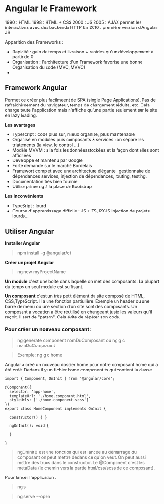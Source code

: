 # Angular le Framework #

1990 : HTML
1998 : HTML + CSS
2000 : JS
2005 : AJAX permet les interactions avec des backends HTTP
En 2010 : première version d'Angular JS

Apparition des Frameworks :
- Rapidité : gain de temps et livraison + rapides qu'un développement à partir de 0
- Organisation : l'architecture d'un Framework favorise une bonne Organisation du code (MVC, MVVC)
-


## Framework Angular ##

Permet de créer plus facilmeent de SPA (single Page Applications). Pas de rafraichissement du navigateur, temps de chargement réduits, etc. Cela charge toute l'application mais n'affiche qu'une partie seulement sur le site en lazy loading.


**Les avantages**
- Typescript : code plus sûr, mieux organisé, plus maintenable
- Organisé en modules puis composants & services : on sépare les triatements (la view, le control ...)
- Modèle MVVM : à la fois les donnéesstockées et la façon dont elles sont affichées
- Développé et maintenu par Google
- Forte demande sur le marché Bordelais
- Framewort complet avec une architecture élégante : gestionnaire de dépendances services, injection de dépendances, routing, testing.
- Documentation très bien fournie
- Utilise prime ng à la place de Bootstrap

**Les inconvénients**
- TypeSript : lourd
- Courbe d'apprentissage difficile : JS + TS, RXJS injection de projets lourds...


## Utiliser Angular ##

**Installer Angular**
>npm install -g @angular/cli

**Créer un projet Angular**
> ng new myProjectName


**Un module** c'est une boîte dans laquelle on met des composants. La plupart du temps un seul module est suffisant.

**Un composant** c'est un très petit élément du site composé de HTML, CSS,TypeScript. Il a une fonction partiulière. Exemple un header ou une barre de menu ou une section d'un site sont des composants. Un composant a vocation a être réutilisé en changeant juste les valeurs qu'il reçoit. Il sert de "patern". Cela évite de répéter son code.

### Pour créer un nouveau composant: ###
>ng generate component nomDuComposant
ou
ng g c nomDuComposant


>Exemple: ng g c home


Angular a créé un nouveau dossier home pour notre composant home qui a été créé. Dedans il y un fichier home.component.ts qui contient la classe.

```
import { Component, OnInit } from '@angular/core';

@Component({
  selector: 'app-home',
  templateUrl: './home.component.html',
  styleUrls: ['./home.component.scss']
})
export class HomeComponent implements OnInit {

  constructor() { }

  ngOnInit(): void {

  }

}
```

>ngOnInit() est une fonction qui est lancée au démarrage du composant on peut mettre dedans ce qu'on veut. On peut aussi mettre des trucs dans le constructor. Le @Component c'est les metaData (le chemin vers la partie html/css/scss de ce composant).

Pour lancer l'application  :

>ng s

>ng serve --open
